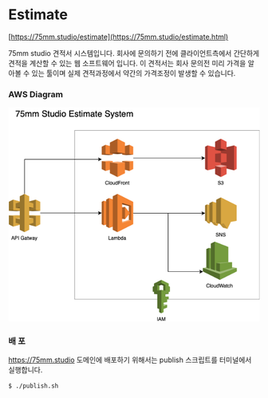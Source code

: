 # Estimate

[https://75mm.studio/estimate](https://75mm.studio/estimate.html)

75mm studio 견적서 시스템입니다.
회사에 문의하기 전에 클라이언트측에서 간단하게 견적을 계산할 수 있는 웹 소프트웨어 입니다.
이 견적서는 회사 문의전 미리 가격을 알아볼 수 있는 툴이며 실제 견적과정에서 약간의 가격조정이 발생할 수 있습니다.

### AWS Diagram
![diagram](figures/75mmStudioEstimate.png)

### 배 포
https://75mm.studio 도메인에 배포하기 위해서는 publish 스크립트를 터미널에서 실행합니다.

```
$ ./publish.sh
```

